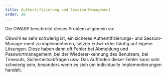 ```yaml
---
title: Authentifizierung und Session-Management
order: 30
---
```


Die OWASP beschreibt dieses Problem allgemein so:

Obwohl es sehr schwierig ist, ein sicheres Authentifizierungs- und Session-Manage-ment zu implementieren, setzen Entwi-ckler häufig auf eigene Lösungen. Diese haben dann oft Fehler bei Abmeldung und Passwortmanagement, bei der Wiederer-kennung des Benutzers, bei Timeouts, Sicherheitsabfragen usw. Das Auffinden dieser Fehler kann sehr schwierig sein, besonders wenn es sich um individuelle Implementierungen handelt.
